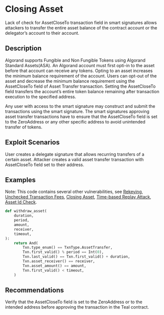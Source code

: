 # Closing Asset

Lack of check for AssetCloseTo transaction field in smart signatures allows attackers to transfer the entire asset balance of the contract account or the delegator’s account to their account.

## Description

Algorand supports Fungible and Non Fungible Tokens using Algorand Standard Assets(ASA). An Algorand account must first opti-in to the asset before that account can receive any tokens. Opting to an asset increases the minimum balance requirement of the account. Users can opt-out of the asset and decrease the minimum balance requirement using the AssetCloseTo field of Asset Transfer transaction. Setting the AssetCloseTo field transfers the account’s entire token balance remaining after transaction execution to the specified address.

Any user with access to the smart signature may construct and submit the transactions using the smart signature. The smart signatures approving asset transfer transactions have to ensure that the AssetCloseTo field is set to the ZeroAddress or any other specific address to avoid unintended transfer of tokens.

## Exploit Scenarios

User creates a delegate signature that allows recurring transfers of a certain asset. Attacker creates a valid asset transfer transaction with AssetCloseTo field set to their address.

## Examples

Note: This code contains several other vulnerabilities, see [Rekeying](../rekeying), [Unchecked Transaction Fees](../unchecked_transaction_fee), [Closing Asset](../closing_asset), [Time-based Replay Attack](../time_based_replay_attack), [Asset Id Check](../asset_id_check).

```py
def withdraw_asset(
    duration,
    period,
    amount,
    receiver,
    timeout,
):
    return And(
        Txn.type_enum() == TxnType.AssetTransfer,
        Txn.first_valid() % period == Int(0),
        Txn.last_valid() == Txn.first_valid() + duration,
        Txn.asset_receiver() == receiver,
        Txn.asset_amount() == amount,
        Txn.first_valid() < timeout,
    )
```

## Recommendations

Verify that the AssetCloseTo field is set to the ZeroAddress or to the intended address before approving the transaction in the Teal contract.
